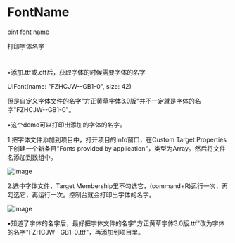 # FontName
pint font name

打印字体名字
#

•添加.ttf或.otf后，获取字体的时候需要字体的名字

UIFont(name: "FZHCJW--GB1-0", size: 42)

但是自定义字体文件的名字"方正黄草字体3.0版"并不一定就是字体的名字"FZHCJW--GB1-0"。

•这个demo可以打印出添加的字体的名字。

1.把字体文件添加到项目中，打开项目的Info窗口，在Custom Target Properties下创建一个新条目"Fonts provided by application"，类型为Array。然后将文件名添加到数组中。

![image](https://github.com/liuyongfa/FontName/blob/master/image_0.png)

2.选中字体文件，Target Membership里不勾选它，(command+R)运行一次，再勾选它，再运行一次。控制台就会打印出字体的名字。

![image](https://github.com/liuyongfa/FontName/blob/master/image_0.png)

•知道了字体的名字后，最好把字体文件的名字"方正黄草字体3.0版.ttf"改为字体的名字"FZHCJW--GB1-0.ttf"，再添加到项目里。
